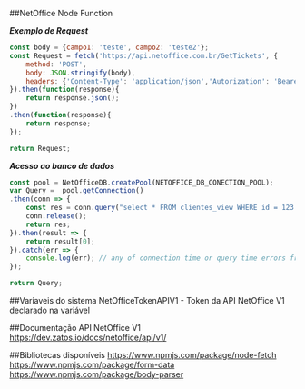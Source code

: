 ##NetOffice Node Function

***Exemplo de Request***	
```javascript	
const body = {campo1: 'teste', campo2: 'teste2'};
const Request = fetch('https://api.netoffice.com.br/GetTickets', {
	method: 'POST',
	body: JSON.stringify(body),
	headers: {'Content-Type': 'application/json','Autorization': 'Bearer 2ihji23hrf23r'}
}).then(function(response){
	return response.json();
})
.then(function(response){
	return response;
});

return Request;
```


***Acesso ao banco de dados***
```javascript	
const pool = NetOfficeDB.createPool(NETOFFICE_DB_CONECTION_POOL);
var Query =  pool.getConnection()
.then(conn => {
	const res = conn.query("select * FROM clientes_view WHERE id = 123 ");
	conn.release();
	return res;
}).then(result => {
	return result[0];
}).catch(err => {
	console.log(err); // any of connection time or query time errors from above<br>
});

return Query;
```

##Variaveis do sistema
NetOfficeTokenAPIV1 - Token da API NetOffice V1 declarado na variável <b></b><br>


##Documentação API NetOffice V1
https://dev.zatos.io/docs/netoffice/api/v1/

##Bibliotecas disponíveis
https://www.npmjs.com/package/node-fetch
https://www.npmjs.com/package/form-data
https://www.npmjs.com/package/body-parser
